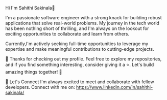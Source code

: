 Hi I'm Sahithi Sakinala👋

I'm a passionate software engineer with a strong knack for building robust applications that solve real-world problems. 
My journey in the tech world has been nothing short of thrilling, and I'm always on the lookout for exciting opportunities to collaborate and learn from others.

Currently,I'm actively seeking full-time opportunities to leverage my expertise and make meaningful contributions to cutting-edge projects.

🎉 Thanks for checking out my profile. Feel free to explore my repositories, and if you find something interesting, consider giving it a ⭐️. Let's build amazing things together! 🚀

🤝 Let's Connect 
I'm always excited to meet and collaborate with fellow developers. Connect with me on: https://www.linkedin.com/in/sahithi-sakinala/

<!--
**SahithiSakinala/SahithiSakinala** is a ✨ _special_ ✨ repository because its `README.md` (this file) appears on your GitHub profile.

Here are some ideas to get you started:

- 🔭 I’m currently working on ...
- 🌱 I’m currently learning ...
- 👯 I’m looking to collaborate on ...
- 🤔 I’m looking for help with ...
- 💬 Ask me about ...
- 📫 How to reach me: ...
- 😄 Pronouns: ...
- ⚡ Fun fact: ...
-->
